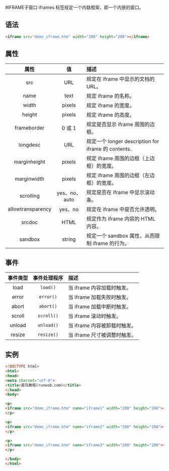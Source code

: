 #IFRAME子窗口
iframes 标签规定一个内联框架，即一个内嵌的窗口。

## 语法

```html
<iframe src="demo_iframe.htm" width="200" height="200"></iframe>
```
## 属性

| 属性 | 值 | 描述 |
| :---: | :---: | :--- |
| src | URL | 规定在 iframe 中显示的文档的 URL。 |
| name | text | 规定 iframe 的名称。 |
| width | pixels | 规定 iframe 的宽度。 |
| height | pixels | 规定 iframe 的高度。 |
| frameborder | 0 或 1 | 规定是否显示 iframe 周围的边框。 |
| longdesc | URL | 规定一个 longer description for iframe 的 contents. |
| marginheight | pixels | 规定 iframe 周围的边框（上边框）的宽度。 |
| marginwidth | pixels | 规定 iframe 周围的边框（左边框）的宽度。 |
| scrolling | yes、no、auto | 规定是否在 iframe 中显示滚动条。 |
| allowtransparency | yes、no | 规定在 iframe 中是否允许透明。 |
| srcdoc | HTML | 规定作为 iframe 内容的 HTML 内容。 |
| sandbox | string | 规定一个 sandbox 属性，从而限制 iframe 的行为。 |

## 事件

| 事件类型 | 事件处理程序 | 描述 |
| :---: | :---: | :--- |
| load | `load()` | 当 iframe 内容加载时触发。 |
| error | `error()` | 当 iframe 加载失败时触发。 |
| abort | `abort()` | 当 iframe 加载中断时触发。 |
| scroll | `scroll()` | 当 iframe 滚动时触发。 |
| unload | `unload()` | 当 iframe 内容被卸载时触发。 |
| resize | `resize()` | 当 iframe 尺寸被调整时触发。 |

## 实例

```html
<!DOCTYPE html>
<html>
<head>
<meta charset="utf-8">
<title>菜鸟教程(runoob.com)</title>
</head>
<body>

<p>
<iframe src="demo_iframe.htm" name="iframe1" width="200" height="200"></iframe>
</p>

<p>
<iframe src="demo_iframe.htm" name="iframe2" width="200" height="200"></iframe>
</p>

<p>
<iframe src="demo_iframe.htm" name="iframe3" width="200" height="200"></iframe>
</p>

</body>
</html>
```